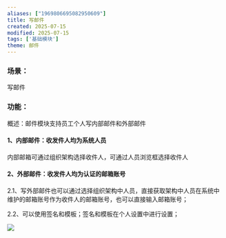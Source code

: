 ```yaml
---
aliases: ["1969806695082950609"]
title: 写邮件
created: 2025-07-15
modified: 2025-07-15
tags: ['基础模块']
theme: 邮件
---
```


### 场景：

写邮件

### 功能：

概述：邮件模块支持员工个人写内部邮件和外部邮件

#### 1、内部邮件：收发件人均为系统人员

内部邮箱可通过组织架构选择收件人，可通过人员浏览框选择收件人

####

#### 2、外部邮件：收发件人均为认证的邮箱账号

2.1、写外部邮件也可以通过选择组织架构中人员，直接获取架构中人员在系统中维护的邮箱账号作为收件人的邮箱账号，也可以直接输入邮箱账号；

2.2、可以使用签名和模板；签名和模板在个人设置中进行设置；

![](a38e6f01d35bf3a753955e5a1abdbbbd.jpg)